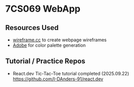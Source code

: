 # 7CS069 WebApp

## Resources Used
* <a href="https://wireframe.cc/">wireframe.cc</a> to create webpage wireframes
* <a href="https://color.adobe.com/">Adobe</a> for color palette generation
## Tutorial / Practice Repos
* React.dev Tic-Tac-Toe tutorial completed (2025.09.22)
      https://github.com/I-DAnders-91/react.dev
